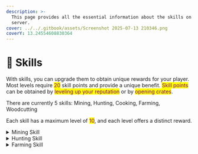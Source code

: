 ```yaml
---
description: >-
  This page provides all the essential information about the skills on the
  server.
cover: ../../.gitbook/assets/Screenshot 2025-07-13 210346.png
coverY: 13.24554608830364
---
```


# 💪 Skills

With skills, you can upgrade them to obtain unique rewards for your player. Most levels require <mark style="color:purple;">20</mark> skill points and provide a unique benefit. <mark style="color:purple;">Skill points</mark> can be obtained by <mark style="color:purple;">leveling up your reputation</mark> or by <mark style="color:purple;">opening crates</mark>.

There are currently 5 skills: Mining, Hunting, Cooking, Farming, Woodcutting

Each skill has a maximum level of <mark style="color:purple;">10</mark>, and each level offers a distinct reward.

<details>

<summary>Mining Skill</summary>

The following table shows the required skill points for each miner level and their rewards.

<table><thead><tr><th width="79">LvL</th><th width="89">Point</th><th>Reward</th></tr></thead><tbody><tr><td>1</td><td>20</td><td>x1 Iron Pickaxe</td></tr><tr><td>2</td><td>20</td><td>Recipe: Miner's Helmet</td></tr><tr><td>3</td><td>20</td><td>33% Chance for a Stone to drop x1 Coal</td></tr><tr><td>4</td><td>20</td><td>15% Chance to drop an extra ore when mining it.</td></tr><tr><td>5</td><td>60</td><td>x2 XP when mining any kind of Ore Block.</td></tr><tr><td>6</td><td>20</td><td>Recipe: Obsidium Pickaxe</td></tr><tr><td>7</td><td>20</td><td>33% Chance to drop an extra ore when mining it.</td></tr><tr><td>8</td><td>20</td><td>Mining ores will now drop stola.</td></tr><tr><td>9</td><td>20</td><td>Recipe: Ingot Duplicator</td></tr><tr><td>10</td><td>20</td><td>33% Chance to drop a geode when mining a stone.</td></tr></tbody></table>

</details>

<details>

<summary>Hunting Skill</summary>

The following table shows the required skill points for each hunting level and their rewards.

<table><thead><tr><th width="79">LvL</th><th width="89">Point</th><th>Reward</th></tr></thead><tbody><tr><td>1</td><td>20</td><td>x1 Iron Sword</td></tr><tr><td>2</td><td>20</td><td>x1.2 XP when killing an Entity.</td></tr><tr><td>3</td><td>20</td><td>15% Chance for an extra drop when killing an entity.</td></tr><tr><td>4</td><td>20</td><td>15% Chance for extra souls when killing an entity.</td></tr><tr><td>5</td><td>60</td><td>x1.5 XP when killing an Entity.</td></tr><tr><td>6</td><td>20</td><td>33% Chance for an extra drop when killing an entity.</td></tr><tr><td>7</td><td>20</td><td>Recipe: Obsidium Sword</td></tr><tr><td>8</td><td>20</td><td>33% Chance for extra souls when killing an entity.</td></tr><tr><td>9</td><td>20</td><td>Killing entities will now drop stola.</td></tr><tr><td>10</td><td>20</td><td>Recipe: Soul Sword</td></tr></tbody></table>

</details>

<details>

<summary>Farming Skill</summary>

The following table shows the required skill points for each farming level and their rewards.

<table><thead><tr><th width="79">LvL</th><th width="89">Point</th><th>Reward</th></tr></thead><tbody><tr><td>1</td><td>20</td><td>x1 Iron Hoe</td></tr><tr><td>2</td><td>20</td><td>Recipe: Bonemeal</td></tr><tr><td>3</td><td>20</td><td>5% Chance for an extra drop when breaking a crop.</td></tr><tr><td>4</td><td>20</td><td>Anti Trample the Farmland.</td></tr><tr><td>5</td><td>60</td><td>1 XP when breaking a Crop.</td></tr><tr><td>6</td><td>20</td><td>Recipe: Obsidium Hoe</td></tr><tr><td>7</td><td>20</td><td> 15% Chance for an extra drop when breaking a crop.</td></tr><tr><td>8</td><td>20</td><td>2 XP when breaking a Crop.</td></tr><tr><td>9</td><td>20</td><td>Breaking full grown crops will now drop stola.</td></tr><tr><td>10</td><td>20</td><td>Recipe: Crop Bags</td></tr></tbody></table>

</details>
